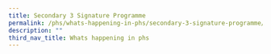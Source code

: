 ```yaml
---
title: Secondary 3 Signature Programme
permalink: /phs/whats-happening-in-phs/secondary-3-signature-programme/
description: ""
third_nav_title: Whats happening in phs
---
```

